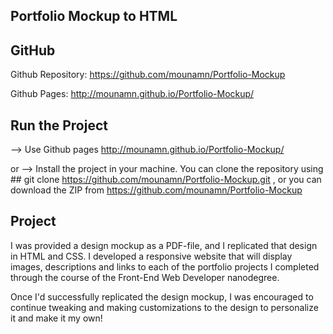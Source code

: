 ## Portfolio Mockup to HTML

## GitHub

Github Repository: https://github.com/mounamn/Portfolio-Mockup

Github Pages: http://mounamn.github.io/Portfolio-Mockup/

## Run the Project

--> Use Github pages http://mounamn.github.io/Portfolio-Mockup/

or --> Install the project in your machine. You can clone the repository using ## git clone https://github.com/mounamn/Portfolio-Mockup.git , 
or you can download the ZIP from https://github.com/mounamn/Portfolio-Mockup

## Project 

I was provided a design mockup as a PDF-file, and I replicated that design in HTML and CSS. 
I developed a responsive website that will display images, descriptions and links to each of the portfolio projects I completed through the course of the Front-End Web Developer nanodegree.

Once I'd successfully replicated the design mockup, I was encouraged to continue tweaking and making customizations to the design to personalize it and make it my own!